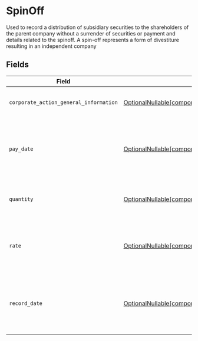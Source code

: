 # SpinOff

Used to record a distribution of subsidiary securities to the shareholders of the parent company without a surrender of securities or payment and details related to the spinoff. A spin-off represents a form of divestiture resulting in an independent company


## Fields

| Field                                                                                                                                                  | Type                                                                                                                                                   | Required                                                                                                                                               | Description                                                                                                                                            | Example                                                                                                                                                |
| ------------------------------------------------------------------------------------------------------------------------------------------------------ | ------------------------------------------------------------------------------------------------------------------------------------------------------ | ------------------------------------------------------------------------------------------------------------------------------------------------------ | ------------------------------------------------------------------------------------------------------------------------------------------------------ | ------------------------------------------------------------------------------------------------------------------------------------------------------ |
| `corporate_action_general_information`                                                                                                                 | [OptionalNullable[components.EntrySpinOffCorporateActionGeneralInformation]](../../models/components/entryspinoffcorporateactiongeneralinformation.md) | :heavy_minus_sign:                                                                                                                                     | Common fields for corporate actions                                                                                                                    |                                                                                                                                                        |
| `pay_date`                                                                                                                                             | [OptionalNullable[components.PayDate]](../../models/components/paydate.md)                                                                             | :heavy_minus_sign:                                                                                                                                     | The anticipated payment date at the depository                                                                                                         | {<br/>"day": 14,<br/>"month": 5,<br/>"year": 2024<br/>}                                                                                                |
| `quantity`                                                                                                                                             | [OptionalNullable[components.EntrySpinOffQuantity]](../../models/components/entryspinoffquantity.md)                                                   | :heavy_minus_sign:                                                                                                                                     | Corresponds to the position's settled quantity                                                                                                         | {<br/>"value": "0.25"<br/>}                                                                                                                            |
| `rate`                                                                                                                                                 | [OptionalNullable[components.EntrySpinOffRate]](../../models/components/entryspinoffrate.md)                                                           | :heavy_minus_sign:                                                                                                                                     | The rate at which shares will be disbursed to the shareholder                                                                                          | {<br/>"value": "0.25"<br/>}                                                                                                                            |
| `record_date`                                                                                                                                          | [OptionalNullable[components.EntrySpinOffRecordDate]](../../models/components/entryspinoffrecorddate.md)                                               | :heavy_minus_sign:                                                                                                                                     | The date on which positions are recorded in order to calculate entitlement                                                                             | {<br/>"day": 14,<br/>"month": 5,<br/>"year": 2024<br/>}                                                                                                |